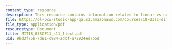 ```yaml
---
content_type: resource
description: This resource contains information related to linear vs non linear.
file: https://ol-ocw-studio-app-qa.s3.amazonaws.com/courses/18-03sc-differential-equations-fall-2011/9bd3f75b7d91c9842dbfa72924ed7b5d_MIT18_03SCF11_s11_1text.pdf
file_type: application/pdf
resourcetype: Document
title: MIT18_03SCF11_s11_1text.pdf
uid: 9bd3f75b-7d91-c984-2dbf-a72924ed7b5d
---
```

